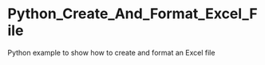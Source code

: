 # Python_Create_And_Format_Excel_File
Python example to show how to create and format an Excel file
